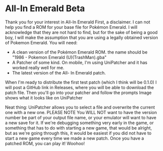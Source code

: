 # All-In Emerald Beta

Thank you for your interest in All-In Emerald
First, a disclaimer. I can not help you find a ROM for your base file for Pokémon Emerald. I will acknowledge that they are not hard to find, but for the sake of being a good boy, I will make the assumption that you are using a legally obtained version of Pokemon Emerald.
You will need:
 
- A clean version of the Pokémon Emerald ROM. the name should be "1986 - Pokemon Emerald (U)(TrashMan).gba"
- A Patcher of some kind. On mobile, I'm using UniPatcher and it has worked really well for me.
- The latest version of the All- In Emerald patch.

When I'm ready to distribute the first test patch (which I think will be 0.1.0) I will post a GitHub link in Releases, where you will be able to download the patch file.
Then you'll go into your patcher and follow the prompts
Image shows what it looks like on UniPatcher

Neat thing: UniPatcher allows you to select a file and overwrite the current one with a new one.
PLEASE NOTE You WILL NOT want to have the version number be part of your output file name, or your emulator will want to have a new save for it.
If we're debugging something very early in the game, or something that has to do with starting a new game, that would be alright, but as we're going through this, it would be easiest if you did not have to start a new game every time we made a new patch.
Once you have a patched ROM, you can play it! Woohoo!
